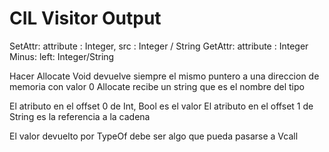 # CIL Visitor Output
SetAttr: attribute : Integer,   src : Integer / String
GetAttr: attribute : Integer
Minus: left: Integer/String

Hacer Allocate Void devuelve siempre el mismo puntero a una direccion de memoria con valor 0
Allocate recibe un string que es el nombre del tipo

El atributo en el offset 0 de Int, Bool es el valor
El atributo en el offset 1 de String es la referencia a la cadena

El valor devuelto por TypeOf debe ser algo que pueda pasarse a Vcall